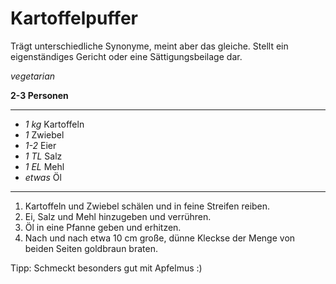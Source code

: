 # Kartoffelpuffer

Trägt unterschiedliche Synonyme, meint aber das gleiche. Stellt ein eigenständiges Gericht oder eine Sättigungsbeilage dar.

*vegetarian*

**2-3 Personen**

---

- *1 kg* Kartoffeln
- *1* Zwiebel
- *1-2* Eier
- *1 TL* Salz
- *1 EL* Mehl
- *etwas* Öl

---

1. Kartoffeln und Zwiebel schälen und in feine Streifen reiben.
2. Ei, Salz und Mehl hinzugeben und verrühren.
3. Öl in eine Pfanne geben und erhitzen.
4. Nach und nach etwa 10 cm große, dünne Kleckse der Menge von beiden Seiten goldbraun braten.

Tipp: Schmeckt besonders gut mit Apfelmus :)
